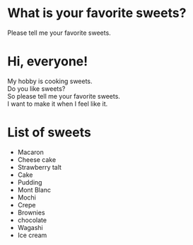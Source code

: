# What is your favorite sweets?
Please tell me your favorite sweets.<br/>

# Hi, everyone!

My hobby is cooking sweets. <br/>
Do you like sweets?<br/>
So please tell me your favorite sweets.<br/>
I want to make it when I feel like it. <br/>

# List of sweets
- Macaron<br/>
- Cheese cake<br/>
- Strawberry talt<br/>
- Cake<br/>
- Pudding<br/>
- Mont Blanc<br/>
- Mochi<br/>
- Crepe<br/>
- Brownies </br>
- chocolate<br/>
- Wagashi<br/>
- Ice cream<br/>
